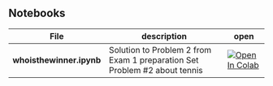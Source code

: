 ## Notebooks

| File           | description                                                               | open                                                                                                                                                                                            |
|----------------|---------------------------------------------------------------------------|-------------------------------------------------------------------------------------------------------------------------------------------------------------------------------------------------|
| **whoisthewinner.ipynb** | Solution to Problem 2 from Exam 1 preparation Set Problem #2 about tennis | [![Open In Colab](https://colab.research.google.com/assets/colab-badge.svg)](https://colab.research.google.com/) |


